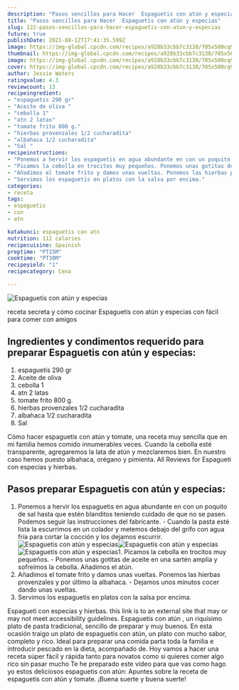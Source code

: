 ```yaml
---
description: "Pasos sencillos para Hacer  Espaguetis con atún y especias"
title: "Pasos sencillos para Hacer  Espaguetis con atún y especias"
slug: 122-pasos-sencillos-para-hacer-espaguetis-con-atun-y-especias
future: true
publishDate: 2021-08-12T17:41:35.599Z
image: https://img-global.cpcdn.com/recipes/a928b33cbb7c3138/705x500cq90/espaguetis-con-atun-y-especias-foto-principal.jpg
thumbnail: https://img-global.cpcdn.com/recipes/a928b33cbb7c3138/705x500cq90/espaguetis-con-atun-y-especias-foto-principal.jpg
image: https://img-global.cpcdn.com/recipes/a928b33cbb7c3138/705x500cq90/espaguetis-con-atun-y-especias-foto-principal.jpg
cover: https://img-global.cpcdn.com/recipes/a928b33cbb7c3138/705x500cq90/espaguetis-con-atun-y-especias-foto-principal.jpg
author: Jessie Waters
ratingvalue: 4.3
reviewcount: 13
recipeingredient:
- "espaguetis 290 gr"
- "Aceite de oliva "
- "cebolla 1"
- "atn 2 latas"
- "tomate frito 800 g."
- "hierbas provenzales 1/2 cucharadita"
- "albahaca 1/2 cucharadita"
- "Sal "
recipeinstructions:
- "Ponemos a hervir los espaguetis en agua abundante en con un poquito de sal hasta que estén blanditos teniendo cuidado de que no se pasen. Podemos seguir las instrucciones del fabricante. Cuando la pasta esté lista la escurrimos en un colador y metemos debajo del grifo con agua fría para cortar la cocción y los dejamos escurrir."
- "Picamos la cebolla en trocitos muy pequeños. Ponemos unas gotitas de aceite en una sartén amplia y sofreímos la cebolla. Añadimos el atún."
- "Añadimos el tomate frito y damos unas vueltas. Ponemos las hierbas provenzales y por último la albahaca. Dejamos unos minutos cocer dando unas vueltas."
- "Servimos los espaguetis en platos con la salsa por encima."
categories:
- receta
tags:
- espaguetis
- con
- atn

katakunci: espaguetis con atn 
nutrition: 112 calories
recipecuisine: Spainish
preptime: "PT15M"
cooktime: "PT30M"
recipeyield: "1"
recipecategory: Cena

---
```



![Espaguetis con atún y especias](https://img-global.cpcdn.com/recipes/a928b33cbb7c3138/705x500cq90/espaguetis-con-atun-y-especias-foto-principal.jpg)

receta secreta y cómo cocinar Espaguetis con atún y especias con fácil para comer con amigos

<!--inarticleads1-->

## Ingredientes y condimentos requerido para preparar Espaguetis con atún y especias:

1. espaguetis 290 gr
1. Aceite de oliva 
1. cebolla 1
1. atn 2 latas
1. tomate frito 800 g.
1. hierbas provenzales 1/2 cucharadita
1. albahaca 1/2 cucharadita
1. Sal 

Cómo hacer espaguetis con atún y tomate, una receta muy sencilla que en mi familia hemos comido innumerables veces. Cuando la cebolla esté transparente, agregaremos la lata de atún y mezclaremos bien. En nuestro caso hemos puesto albahaca, orégano y pimienta. All Reviews for Espagueti con especias y hierbas. 

<!--inarticleads2-->

## Pasos preparar Espaguetis con atún y especias:

1. Ponemos a hervir los espaguetis en agua abundante en con un poquito de sal hasta que estén blanditos teniendo cuidado de que no se pasen. Podemos seguir las instrucciones del fabricante. - Cuando la pasta esté lista la escurrimos en un colador y metemos debajo del grifo con agua fría para cortar la cocción y los dejamos escurrir.
<img src="https://img-global.cpcdn.com/steps/b886cbd7ab3f6004/160x128cq70/foto-del-paso-1-de-la-receta-espaguetis-con-atun-y-especias.jpg" alt="Espaguetis con atún y especias"><img src="https://img-global.cpcdn.com/steps/ae8b27307fefca69/160x128cq70/foto-del-paso-1-de-la-receta-espaguetis-con-atun-y-especias.jpg" alt="Espaguetis con atún y especias"><img src="https://img-global.cpcdn.com/steps/640521632e2c62b6/160x128cq70/foto-del-paso-1-de-la-receta-espaguetis-con-atun-y-especias.jpg" alt="Espaguetis con atún y especias">1. Picamos la cebolla en trocitos muy pequeños. - Ponemos unas gotitas de aceite en una sartén amplia y sofreímos la cebolla. Añadimos el atún.
1. Añadimos el tomate frito y damos unas vueltas. Ponemos las hierbas provenzales y por último la albahaca. - Dejamos unos minutos cocer dando unas vueltas.
1. Servimos los espaguetis en platos con la salsa por encima.


Espagueti con especias y hierbas. this link is to an external site that may or may not meet accessibility guidelines. Espaguetis con atún , un riquísimo plato de pasta tradicional, sencillo de preparar y muy buenos. En esta ocasión traigo un plato de espaguetis con atún, un plato con mucho sabor, completo y rico. Ideal para preparar una comida parta toda la familia e introducir pescado en la dieta, acompañado de. Hoy vamos a hacer una receta súper fácil y rápida tanto para novatos como si quieres comer algo rico sin pasar mucho Te he preparado este vídeo para que vas como hago yo estos deliciosos espaguetis con atún: Apuntes sobre la receta de espaguetis con atún y tomate. 
¡Buena suerte y buena suerte!

